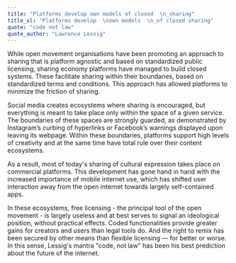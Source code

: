 ```yaml
---
title: "Platforms develop own models of closed  \n_sharing"
title_xl: "Platforms develop  \nown models  \n_of closed sharing"
quote: "code not law"
quote_author: "Lawrence Lessig"
---
```

While open movement organisations have been  promoting an approach to sharing that is platform agnostic and based on standardized public licensing, sharing economy platforms have managed to build closed systems. These  facilitate sharing within their boundaries,  based on standardized terms and conditions. This approach has allowed platforms to minimize the friction of sharing.  
<!--more-->
Social media creates ecosystems where sharing is encouraged, but everything is meant to take place only within the space of a given service. The boundaries of these spaces are strongly guarded, as demonstrated by Instagram’s curbing of hyperlinks or Facebook’s warnings displayed upon leaving its webpage. Within these boundaries, platforms  support high levels of creativity and at the same time have total rule over their  content ecosystems.  
<!--more-->
As a result, most of today's sharing of cultural expression takes place on commercial platforms. This development has gone hand in hand with the increased importance of mobile internet use, which has shifted user interaction away from the open internet towards largely self-contained apps.
<!--more-->
In these ecosystems, free licensing - the principal tool of the open movement - is largely useless and at best serves to signal an ideological position, without practical effects. Coded functionalities provide greater gains for creators and users than legal tools do. And the right to remix has been secured by other means than flexible licensing — for better or worse. In this sense, Lessig's mantra "code, not law" has been his best prediction about the future of the internet.

